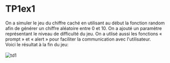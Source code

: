 # TP1ex1
On a simuler le jeu du chiffre caché en utilisant au début la fonction random afin de générer un chiffre aléatoire entre 0 et 10.
On a ajouté un paramètre représentant le niveau de difficulté du jeu.
On a utlisé aussi les fonctions « prompt » et « alert » pour faciliter la communication avec l'utilisateur.
<br>
Voici le résultat à la fin du jeu:
<br> 
<br>
![td1](https://user-images.githubusercontent.com/80357350/151195435-182044a7-f16d-49b2-89bd-7eb05bbfac97.PNG)
<br>


